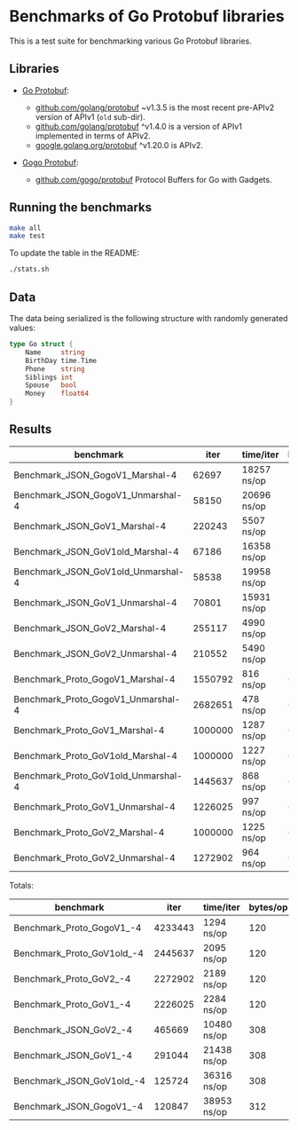 # Benchmarks of Go Protobuf libraries

This is a test suite for benchmarking various Go Protobuf libraries.

## Libraries

* [Go Protobuf](https://blog.golang.org/protobuf-apiv2):
  - [github.com/golang/protobuf](https://github.com/golang/protobuf/releases/tag/v1.3.5) ~v1.3.5 is the most recent pre-APIv2 version of APIv1 (`old` sub-dir).
  - [github.com/golang/protobuf](https://github.com/golang/protobuf) ^v1.4.0 is a version of APIv1 implemented in terms of APIv2.
  - [google.golang.org/protobuf](https://github.com/protocolbuffers/protobuf-go) ^v1.20.0 is APIv2.

* [Gogo Protobuf](https://github.com/gogo/protobuf):
  - [github.com/gogo/protobuf](https://github.com/gogo/protobuf) Protocol Buffers for Go with Gadgets.

## Running the benchmarks

```bash
make all
make test
```

To update the table in the README:

```bash
./stats.sh
```

## Data

The data being serialized is the following structure with randomly generated values:

```go
type Go struct {
    Name     string
    BirthDay time.Time
    Phone    string
    Siblings int
    Spouse   bool
    Money    float64
}
```


## Results

benchmark                                | iter      | time/iter | bytes/op  |  allocs/op |tt.sec  | tt.kb        | ns/alloc
-----------------------------------------|-----------|-----------|-----------|------------|--------|--------------|-----------
Benchmark_JSON_GogoV1_Marshal-4          |      62697 |  18257 ns/op |   156 | 4562 |   1.14 |     978 |    4.00
Benchmark_JSON_GogoV1_Unmarshal-4        |      58150 |  20696 ns/op |   156 | 4603 |   1.20 |     907 |    4.50
Benchmark_JSON_GoV1_Marshal-4            |     220243 |   5507 ns/op |   154 | 1002 |   1.21 |    3391 |    5.50
Benchmark_JSON_GoV1old_Marshal-4         |      67186 |  16358 ns/op |   154 | 4016 |   1.10 |    1034 |    4.07
Benchmark_JSON_GoV1old_Unmarshal-4       |      58538 |  19958 ns/op |   154 | 4681 |   1.17 |     901 |    4.26
Benchmark_JSON_GoV1_Unmarshal-4          |      70801 |  15931 ns/op |   154 | 4104 |   1.13 |    1090 |    3.88
Benchmark_JSON_GoV2_Marshal-4            |     255117 |   4990 ns/op |   154 | 761 |   1.27 |    3928 |    6.56
Benchmark_JSON_GoV2_Unmarshal-4          |     210552 |   5490 ns/op |   154 | 741 |   1.16 |    3242 |    7.41
Benchmark_Proto_GogoV1_Marshal-4         |    1550792 |    816 ns/op |    60 |  64 |   1.27 |    9320 |   12.75
Benchmark_Proto_GogoV1_Unmarshal-4       |    2682651 |    478 ns/op |    60 |  48 |   1.28 |   16122 |    9.96
Benchmark_Proto_GoV1_Marshal-4           |    1000000 |   1287 ns/op |    60 |  64 |   1.29 |    6010 |   20.11
Benchmark_Proto_GoV1old_Marshal-4        |    1000000 |   1227 ns/op |    60 |  72 |   1.23 |    6010 |   17.04
Benchmark_Proto_GoV1old_Unmarshal-4      |    1445637 |    868 ns/op |    60 | 160 |   1.25 |    8688 |    5.42
Benchmark_Proto_GoV1_Unmarshal-4         |    1226025 |    997 ns/op |    60 | 176 |   1.22 |    7368 |    5.66
Benchmark_Proto_GoV2_Marshal-4           |    1000000 |   1225 ns/op |    60 |  64 |   1.23 |    6010 |   19.14
Benchmark_Proto_GoV2_Unmarshal-4         |    1272902 |    964 ns/op |    60 | 176 |   1.23 |    7650 |    5.48


Totals:


benchmark                                | iter  | time/iter | bytes/op  |  allocs/op |tt.sec  | tt.kb        | ns/alloc
-----------------------------------------|-------|-----------|-----------|------------|--------|--------------|-----------
Benchmark_Proto_GogoV1_-4                |    4233443 |   1294 ns/op |   120 | 112 |   5.48 |   50885 |   11.55
Benchmark_Proto_GoV1old_-4               |    2445637 |   2095 ns/op |   120 | 232 |   5.12 |   29396 |    9.03
Benchmark_Proto_GoV2_-4                  |    2272902 |   2189 ns/op |   120 | 240 |   4.98 |   27320 |    9.12
Benchmark_Proto_GoV1_-4                  |    2226025 |   2284 ns/op |   120 | 240 |   5.08 |   26756 |    9.52
Benchmark_JSON_GoV2_-4                   |     465669 |  10480 ns/op |   308 | 1502 |   4.88 |   14342 |    6.98
Benchmark_JSON_GoV1_-4                   |     291044 |  21438 ns/op |   308 | 5106 |   6.24 |    8964 |    4.20
Benchmark_JSON_GoV1old_-4                |     125724 |  36316 ns/op |   308 | 8697 |   4.57 |    3872 |    4.18
Benchmark_JSON_GogoV1_-4                 |     120847 |  38953 ns/op |   312 | 9165 |   4.71 |    3770 |    4.25
